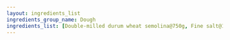 ```yaml
---
layout: ingredients_list
ingredients_group_name: Dough
ingredients_list: [Double-milled durum wheat semolina@750g, Fine salt@10g, Lard@60g, Warm water@380ml]
---
```

